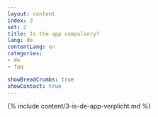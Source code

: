```yaml
---
layout: content
index: 3
set: 2
title: Is the app compulsory?
lang: de
contentLang: en
categories:
- de
- faq

showBreadCrumbs: true
showContact: true
---
```

{% include content/3-is-de-app-verplicht.md %}
